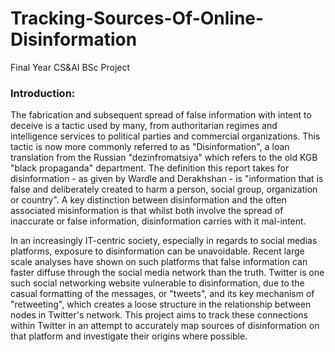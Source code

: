 # Tracking-Sources-Of-Online-Disinformation
Final Year CS&amp;AI BSc Project


### Introduction:
The fabrication and subsequent spread of false information with intent to deceive is a tactic used by many, from authoritarian regimes and intelligence services to political parties and commercial organizations. This tactic is now more commonly referred to as "Disinformation", a loan translation from the Russian "dezinfromatsiya" which refers to the old KGB "black propaganda" department. The definition this report takes for disinformation - as given by Wardle and Derakhshan - is "information that is false and deliberately created to harm a person, social group, organization or country". A key distinction between disinformation and the often associated misinformation is that whilst both involve the spread of inaccurate or false information, disinformation carries with it mal-intent.

In an increasingly IT-centric society, especially in regards to social medias platforms, exposure to disinformation can be unavoidable. Recent large scale analyses have shown on such platforms that false information can faster diffuse through the social media network than the truth. Twitter is one such social networking website vulnerable to disinformation, due to the casual formatting of the messages, or "tweets", and its key mechanism of "retweeting", which creates a loose structure in the relationship between nodes in Twitter's network. This project aims to track these connections within Twitter in an attempt to accurately map sources of disinformation on that platform and investigate their origins where possible. 
